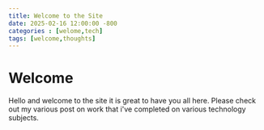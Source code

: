 ```yaml
---
title: Welcome to the Site
date: 2025-02-16 12:00:00 -800
categories : [welome,tech]
tags: [welcome,thoughts]
---
```

# Welcome

Hello and welcome to the site it is great to have you all here. Please check out my various post on work that i've completed on various technology subjects. 

